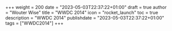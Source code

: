 +++
weight = 200
date = "2023-05-03T22:37:22+01:00"
draft = true
author = "Wouter Wise"
title = "WWDC 2014"
icon = "rocket_launch"
toc = true
description = "WWDC 2014"
publishdate = "2023-05-03T22:37:22+01:00"
tags = ["WWDC2014"]
+++